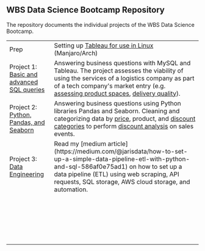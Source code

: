 ## WBS Data Science Bootcamp Repository

The repository documents the individual projects of the WBS Data Science Bootcamp.

<table><tbody><tr><td>Prep</td><td>Setting up <a href="https://github.com/jarisdata/Data_Science_Bootcamp/blob/main/Tableau_in_Linux.md">Tableau for use in Linux</a> (Manjaro/Arch)</td></tr><tr><td>Project 1: <a href="https://github.com/jarisdata/Data_Science_Bootcamp/blob/main/Project_1/Project%201%20-%20Magist%20-SQL.sql">Basic and advanced SQL queries</a></td><td>Answering business questions with MySQL and Tableau. The project assesses the viability of using the services of a logistics company as part of a tech company's market entry (e.g. <a href="https://github.com/jarisdata/Data_Science_Bootcamp/blob/main/project1_product_space.png">assessing product spaces</a>, <a href="https://github.com/jarisdata/Data_Science_Bootcamp/blob/main/project1_geospatial_deliverytime.png">delivery quality</a>). &nbsp;</td></tr><tr><td>Project 2: <a href="https://colab.research.google.com/drive/1K0nn3ABxKaPJ0jBRpSPbDoqC4XFU25W3?usp=share_link">Python, Pandas, and Seaborn</a></td><td>Answering business questions using Python libraries Pandas and Seaborn. Cleaning and categorizing data by <a href="https://github.com/jarisdata/Data_Science_Bootcamp/blob/main/Project_2/price_categories.png">price</a>, product, and <a href="https://github.com/jarisdata/Data_Science_Bootcamp/blob/main/Project_2/discount_effectiveness.png">discount categories</a> to perform <a href="https://github.com/jarisdata/Data_Science_Bootcamp/blob/main/Project_2/weekly_revenues_by_discount.png">discount analysis</a> on sales events.&nbsp;</td></tr><tr><td>Project 3: <a href="https://github.com/jarisdata/Data_Science_Bootcamp/blob/main/Project_3/Project_3_data_engineering.ipynb">Data Engineering</a></td><td>Read my [medium article](https://medium.com/@jarisdata/how-to-set-up-a-simple-data-pipeline-etl-with-python-and-sql-586af0e75ad1) on how to set up a data pipeline (ETL) using web scraping, API requests, SQL storage, AWS cloud storage, and automation.</td></tr><tr><td>&nbsp;</td><td>&nbsp;</td></tr><tr><td>&nbsp;</td><td>&nbsp;</td></tr><tr><td>&nbsp;</td><td>&nbsp;</td></tr><tr><td>&nbsp;</td><td>&nbsp;</td></tr><tr><td>&nbsp;</td><td>&nbsp;</td></tr></tbody></table>
